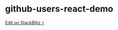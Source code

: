 # github-users-react-demo

[Edit on StackBlitz ⚡️](https://stackblitz.com/edit/github-users-react-demo)